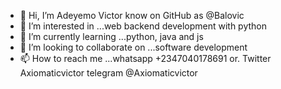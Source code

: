 - 👋 Hi, I’m Adeyemo Victor know on GitHub as @Balovic
- 👀 I’m interested in ...web backend development with python
- 🌱 I’m currently learning ...python, java and js
- 💞️ I’m looking to collaborate on ...software development
- 📫 How to reach me ...whatsapp +2347040178691 or. Twitter Axiomaticvictor telegram @Axiomaticvictor

<!---
Balovic/Balovic is a ✨ special ✨ repository because its `README.md` (this file) appears on your GitHub profile.
You can click the Preview link to take a look at your changes.
--->
